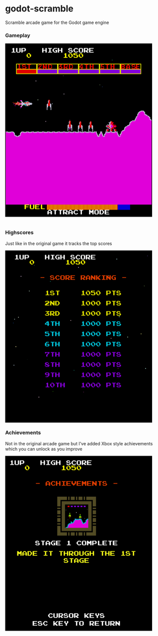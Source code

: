 # godot-scramble
Scramble arcade game for the Godot game engine

### Gameplay
<div><img align="center" src='https://github.com/simonalanjones/simonalanjones.github.io/blob/master/scramble-game.PNG' /></div>
<br/>
  
### Highscores
Just like in the original game it tracks the top scores
<div><img align="center" src='https://github.com/simonalanjones/simonalanjones.github.io/blob/master/scramble-highscores.PNG' /></div>

### Achievements
Not in the original arcade game but I've added Xbox style achievements which you can unlock as you improve
<div><img align="center" src='https://github.com/simonalanjones/simonalanjones.github.io/blob/master/scramble-achievement.PNG' /></div>

